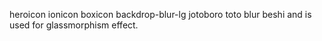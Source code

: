 heroicon
ionicon
boxicon
backdrop-blur-lg jotoboro toto blur beshi and is used for glassmorphism effect.